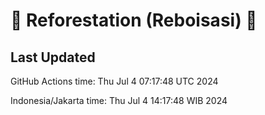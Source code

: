 
# 🌳 Reforestation (Reboisasi) 🌲

## Last Updated

GitHub Actions time: Thu Jul  4 07:17:48 UTC 2024

Indonesia/Jakarta time: Thu Jul  4 14:17:48 WIB 2024
